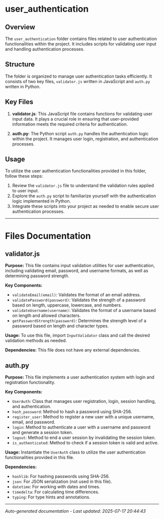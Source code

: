 # user_authentication

## Overview
The `user_authentication` folder contains files related to user authentication functionalities within the project. It includes scripts for validating user input and handling authentication processes.

## Structure
The folder is organized to manage user authentication tasks efficiently. It consists of two key files, `validator.js` written in JavaScript and `auth.py` written in Python.

## Key Files
1. **validator.js**: This JavaScript file contains functions for validating user input data. It plays a crucial role in ensuring that user-provided information meets the required criteria for authentication.
   
2. **auth.py**: The Python script `auth.py` handles the authentication logic within the project. It manages user login, registration, and authentication processes.

## Usage
To utilize the user authentication functionalities provided in this folder, follow these steps:
1. Review the `validator.js` file to understand the validation rules applied to user input.
2. Explore the `auth.py` script to familiarize yourself with the authentication logic implemented in Python.
3. Integrate these scripts into your project as needed to enable secure user authentication processes.

---

# Files Documentation

## validator.js

**Purpose:** This file contains input validation utilities for user authentication, including validating email, password, and username formats, as well as determining password strength.

**Key Components:**
- `validateEmail(email)`: Validates the format of an email address.
- `validatePassword(password)`: Validates the strength of a password based on length, uppercase, lowercase, and numbers.
- `validateUsername(username)`: Validates the format of a username based on length and allowed characters.
- `getPasswordStrength(password)`: Determines the strength level of a password based on length and character types.

**Usage:** To use this file, import `InputValidator` class and call the desired validation methods as needed.

**Dependencies:** This file does not have any external dependencies.

## auth.py

**Purpose:** This file implements a user authentication system with login and registration functionality.

**Key Components:**
- `UserAuth`: Class that manages user registration, login, session handling, and authentication.
- `hash_password`: Method to hash a password using SHA-256.
- `register_user`: Method to register a new user with a unique username, email, and password.
- `login`: Method to authenticate a user with a username and password and generate a session token.
- `logout`: Method to end a user session by invalidating the session token.
- `is_authenticated`: Method to check if a session token is valid and active.

**Usage:** Instantiate the `UserAuth` class to utilize the user authentication functionalities provided in this file.

**Dependencies:**
- `hashlib`: For hashing passwords using SHA-256.
- `json`: For JSON serialization (not used in this file).
- `datetime`: For working with dates and times.
- `timedelta`: For calculating time differences.
- `typing`: For type hints and annotations.

---
*Auto-generated documentation - Last updated: 2025-07-17 20:44:43*
